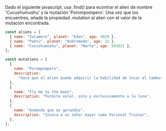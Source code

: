 Dado el siguiente javascript, usa .find() para econtrar el alien de nombre 'Cucushumushu' y la mutación 'Porompompero'. Una vez que los encuentres, añade la propiedad .mutation al alien con el valor de la mutación encontrada.

```js
const aliens = [
  { name: "Zalamero", planet: "Eden", age: 4029 },
  { name: "Paktu", planet: "Andromeda", age: 32 },
  { name: "Cucushumushu", planet: "Marte", age: 503021 },
];

const mutations = [
  {
    name: "Porompompero",
    description:
      "Hace que el alien pueda adquirir la habilidad de tocar el tambor",
  },
  {
    name: "Fly me to the moon",
    description: "Permite volar, solo y exclusivamente a la luna",
  },
  {
    name: "Andando que es gerundio",
    description: "Invoca a un señor mayor como Personal Trainer",
  },
];
```
